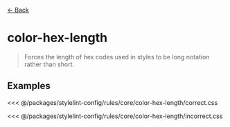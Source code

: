[&#x2190; Back](./)
# color-hex-length <badge text="warn" type="warn" vertical="middle"/>

> Forces the length of hex codes used in styles to be long notation rather than short.


## Examples

<code-highlight>
 
<div slot="correct">

<<< @/packages/stylelint-config/rules/core/color-hex-length/correct.css

</div>

 
<div slot="incorrect">

<<< @/packages/stylelint-config/rules/core/color-hex-length/incorrect.css

</div>

 
</code-highlight>

